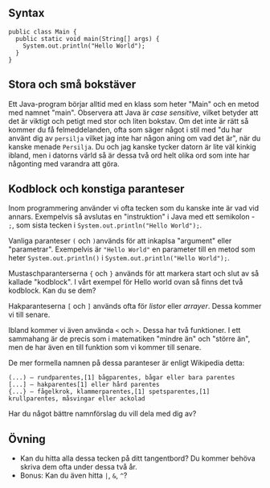 ## Syntax

    public class Main {
      public static void main(String[] args) {
        System.out.println("Hello World");
      }
    }

## Stora och små bokstäver

Ett Java-program börjar alltid med en klass som heter "Main" och en metod med namnet "main". Observera att Java är _case sensitive_, vilket betyder att det är viktigt och petigt med stor och liten bokstav. Om det inte är rätt så kommer du få felmeddelanden, ofta som säger något i stil med "du har använt dig av `persilja` vilket jag inte har någon aning om vad det är", när du kanske menade `Persilja`. Du och jag kanske tycker datorn är lite väl kinkig ibland, men i datorns värld så är dessa två ord helt olika ord som inte har någonting med varandra att göra.

## Kodblock och konstiga paranteser

Inom programmering använder vi ofta tecken som du kanske inte är vad vid annars. Exempelvis så avslutas en "instruktion" i Java med ett semikolon - `;`, som sista tecken i `System.out.println("Hello World");`.

Vanliga paranteser `(` och `)`används för att inkaplsa "argument" eller "parametrar". Exempelvis är `"Hello World"` en parameter till en metod som heter `System.out.println()` i `System.out.println("Hello World");`.

Mustaschparanterserna `{` och `}` används för att markera start och slut av så kallade "kodblock". I vårt exempel för Hello world ovan så finns det två kodblock. Kan du se dem?

Hakparanteserna `[` och `]` används ofta för _listor_ eller _arrayer_. Dessa kommer vi till senare.

Ibland kommer vi även använda `<` och `>`. Dessa har två funktioner. I ett sammahang är de precis som i matematiken "mindre än" och "större än", men de har även en till funktion som vi kommer till senare.

De mer formella namnen på dessa paranteser är enligt Wikipedia detta:

    (...) – rundparentes,[1] bågparentes, bågar eller bara parentes
    [...] – hakparentes[1] eller hård parentes
    {...} – fågelkrok, klammerparentes,[1] spetsparentes,[1] krullparentes, måsvingar eller ackolad

Har du något bättre namnförslag du vill dela med dig av?

## Övning

* Kan du hitta alla dessa tecken på ditt tangentbord? Du kommer behöva skriva dem ofta under dessa två år.
* Bonus: Kan du även hitta `|`, `&`, `^`?